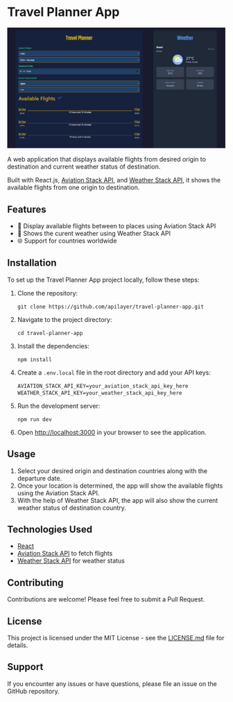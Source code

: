 # Travel Planner App

![Travel Planner App Screenshot](/travel.png)

A web application that displays available flights from desired origin to destination and current weather status of destination.

Built with React.js, [Aviation Stack API](https://aviationstack.com/), and [Weather Stack API](https://weatherstack.com/), it shows the available flights from one origin to destination.

## Features

- 📍 Display available flights between to places using Aviation Stack API
- 📰 Shows the curent weather using Weather Stack API
- 🌐 Support for countries worldwide

## Installation

To set up the Travel Planner App project locally, follow these steps:

1. Clone the repository:

   ```
   git clone https://github.com/apilayer/travel-planner-app.git
   ```

2. Navigate to the project directory:

   ```
   cd travel-planner-app
   ```

3. Install the dependencies:

   ```
   npm install
   ```

4. Create a `.env.local` file in the root directory and add your API keys:

   ```
   AVIATION_STACK_API_KEY=your_aviation_stack_api_key_here
   WEATHER_STACK_API_KEY=your_weather_stack_api_key_here
   ```

5. Run the development server:

   ```
   npm run dev
   ```

6. Open [http://localhost:3000](http://localhost:3000) in your browser to see the application.

## Usage

1. Select your desired origin and destination countries along with the departure date.
2. Once your location is determined, the app will show the available flights using the Aviation Stack API.
3. With the help of Weather Stack API, the app will also show the current weather status of destination country.

## Technologies Used

- [React](https://reactjs.org/)
- [Aviation Stack API](aviationstack.com/) to fetch flights
- [Weather Stack API](weatherstack.com) for weather status

## Contributing

Contributions are welcome! Please feel free to submit a Pull Request.

## License

This project is licensed under the MIT License - see the [LICENSE.md](LICENSE.md) file for details.

## Support

If you encounter any issues or have questions, please file an issue on the GitHub repository.
